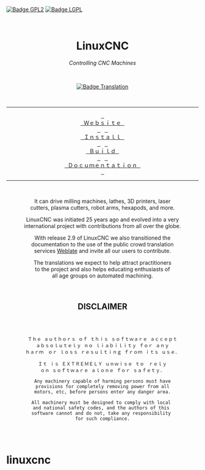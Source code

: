 
[![Badge GPL2]][License]
[![Badge LGPL]][License]

<div align = center>

<br>
  
# LinuxCNC
  
*Controlling CNC Machines*

<br>
  
[![Badge Translation]][Translation]
  
<br>
  
---

[<kbd> <br> Ｗｅｂｓｉｔｅ <br> </kbd>][Website] 
[<kbd> <br> Ｉｎｓｔａｌｌ <br> </kbd>][Ｉｎｓｔａｌｌ] 
[<kbd> <br> Ｂｕｉｌｄ <br> </kbd>][Ｂｕｉｌｄ] 
[<kbd> <br> Ｄｏｃｕｍｅｎｔａｔｉｏｎ <br> </kbd>][Ｄｏｃｕｍｅｎｔａｔｉｏｎ]  
  
---

<br>
  
It can drive milling machines, lathes, 3D printers, laser <br>
cutters, plasma cutters, robot arms, hexapods, and more.

LinuxCNC was initiated 25 years ago and evolved into a very <br>
international project with contributions from all over the globe.
  
With release 2.9 of LinuxCNC we also transitioned the <br>
documentation to the use of the public crowd translation <br>
services [Weblate] and invite all our users to contribute.
  
The translations we expect to help attract practitioners <br>
to the project and also helps educating enthusiasts of <br>
all age groups on automated machining.

<br>

## DISCLAIMER
  
<br>

```
  
Ｔｈｅ ａｕｔｈｏｒｓ ｏｆ ｔｈｉｓ ｓｏｆｔｗａｒｅ ａｃｃｅｐｔ
ａｂｓｏｌｕｔｅｌｙ ｎｏ ｌｉａｂｉｌｉｔｙ ｆｏｒ ａｎｙ
ｈａｒｍ　ｏｒ ｌｏｓｓ ｒｅｓｕｌｔｉｎｇ ｆｒｏｍ ｉｔｓ ｕｓｅ．

Ｉｔ ｉｓ ＥＸＴＲＥＭＥＬＹ ｕｎｗｉｓｅ ｔｏ　ｒｅｌｙ
ｏｎ ｓｏｆｔｗａｒｅ ａｌｏｎｅ ｆｏｒ ｓａｆｅｔｙ．

Any machinery capable of harming persons must have
provisions for completely removing power from all
motors, etc, before persons enter any danger area.

All machinery must be designed to comply with local 
and national safety codes, and the authors of this 
software cannot and do not, take any responsibility 
for such compliance.
  
```

<br>
  
</div>

<!----------------------------------------------------------------------------->

[Badge Translation]: https://hosted.weblate.org/widgets/linuxcnc/-/svg-badge.svg
[Badge GPL2]: https://img.shields.io/badge/Most-LGPL_3-blue.svg?style=for-the-badge 'The license this software is under'
[Badge LGPL]: https://img.shields.io/badge/Some-GPL_2-blue.svg?style=for-the-badge 'Some parts are under this license'

[Translation]: https://hosted.weblate.org/engage/linuxcnc/
[Weblate]: https://hosted.weblate.org/projects/linuxcnc/
[Website]: https://linuxcnc.org/

[Ｄｏｃｕｍｅｎｔａｔｉｏｎ]: http://linuxcnc.org/docs/stable/html/
[Ｉｎｓｔａｌｌ]: http://linuxcnc.org/docs/stable/html/getting-started/getting-linuxcnc.html
[Ｂｕｉｌｄ]: http://linuxcnc.org/docs/stable/html/code/building-linuxcnc.html
[License]: COPYING
# linuxcnc
